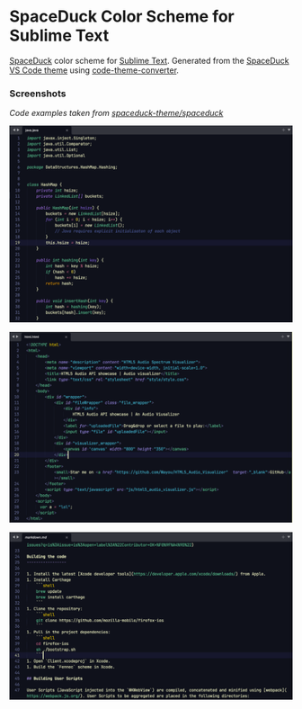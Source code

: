 # SpaceDuck Color Scheme for Sublime Text

[SpaceDuck](https://github.com/pineapplegiant/spaceduck) color scheme for [Sublime Text](https://www.sublimetext.com/). Generated from the [SpaceDuck VS Code theme](https://github.com/spaceduck-theme/vscode) using [code-theme-converter](https://github.com/tobiastimm/code-theme-converter).

### Screenshots

*Code examples taken from [spaceduck-theme/spaceduck](https://github.com/spaceduck-theme/spaceduck)*

![java](screenshots/java.png)

![html](screenshots/html.png)

![markdown](screenshots/markdown.png)
